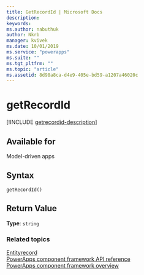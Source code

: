 ```yaml
---
title: GetRecordId | Microsoft Docs
description: 
keywords:
ms.author: nabuthuk
author: Nkrb
manager: kvivek
ms.date: 10/01/2019
ms.service: "powerapps"
ms.suite: ""
ms.tgt_pltfrm: ""
ms.topic: "article"
ms.assetid: 8d98a8ca-d4e9-405e-bd59-a1207a46020c
---
```


# getRecordId

[!INCLUDE [getrecordid-description](includes/getrecordid-description.md)]

## Available for 

Model-driven apps

## Syntax

`getRecordId()`

## Return Value

**Type**: `string`


### Related topics

[Entityrecord](../entityrecord.md)<br/>
[PowerApps component framework API reference](../../reference/index.md)<br/>
[PowerApps component framework overview](../../overview.md)
